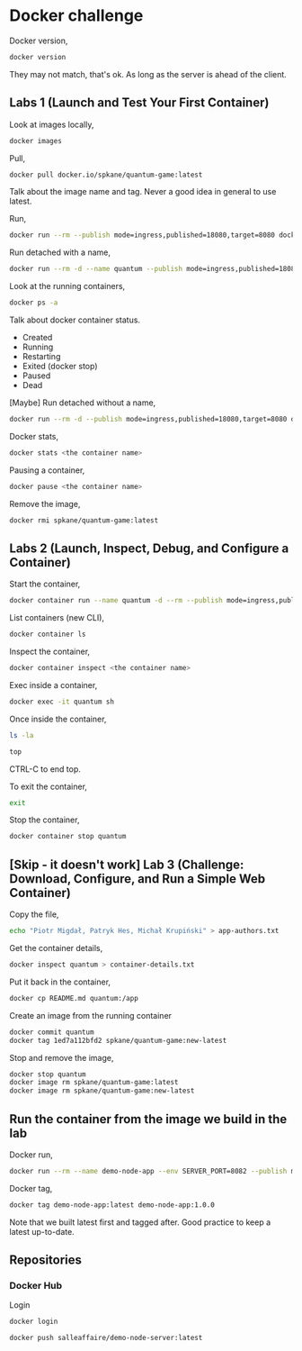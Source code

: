 # Docker challenge

Docker version,

```bash
docker version
```

They may not match, that's ok. As long as the server is ahead of the client.

## Labs 1 (Launch and Test Your First Container)

Look at images locally,

```bash
docker images
```

Pull,

```bash
docker pull docker.io/spkane/quantum-game:latest
```

Talk about the image name and tag. Never a good idea in general to use latest.

Run,

```bash
docker run --rm --publish mode=ingress,published=18080,target=8080 docker.io/spkane/quantum-game:latest
```

Run detached with a name,

```bash
docker run --rm -d --name quantum --publish mode=ingress,published=18080,target=8080 docker.io/spkane/quantum-game:latest
```

Look at the running containers,

```bash
docker ps -a
```

Talk about docker container status.

- Created
- Running
- Restarting
- Exited (docker stop)
- Paused
- Dead

[Maybe] Run detached without a name,

```bash
docker run --rm -d --publish mode=ingress,published=18080,target=8080 docker.io/spkane/quantum-game:latest
```

Docker stats,

```bash
docker stats <the container name>
```

Pausing a container,

```bash
docker pause <the container name>
```

Remove the image,

```bash
docker rmi spkane/quantum-game:latest
```

## Labs 2 (Launch, Inspect, Debug, and Configure a Container)

Start the container,

```bash
docker container run --name quantum -d --rm --publish mode=ingress,published=18080,target=8080 docker.io/spkane/quantum-game:latest
```

List containers (new CLI),

```bash
docker container ls
```

Inspect the container,

```bash
docker container inspect <the container name>
```

Exec inside a container,

```bash
docker exec -it quantum sh
```

Once inside the container,

```bash
ls -la
```

```bash
top
```

CTRL-C to end top.

To exit the container,

```bash
exit
```

Stop the container,

```bash
docker container stop quantum
```

## [Skip - it doesn't work] Lab 3 (Challenge: Download, Configure, and Run a Simple Web Container)

Copy the file,

```bash
echo "Piotr Migdał, Patryk Hes, Michał Krupiński" > app-authors.txt
```

Get the container details,

```bash
docker inspect quantum > container-details.txt
```

Put it back in the container,

```bash
docker cp README.md quantum:/app
```

Create an image from the running container

```bash
docker commit quantum
docker tag 1ed7a112bfd2 spkane/quantum-game:new-latest
```

Stop and remove the image,

```bash
docker stop quantum
docker image rm spkane/quantum-game:latest
docker image rm spkane/quantum-game:new-latest
```

## Run the container from the image we build in the lab

Docker run,

```bash
docker run --rm --name demo-node-app --env SERVER_PORT=8082 --publish mode=ingress,published=18080,target=8082 demo-node-app:latest
```

Docker tag,

```bash
docker tag demo-node-app:latest demo-node-app:1.0.0
```

Note that we built latest first and tagged after. Good practice to keep a latest up-to-date.

## Repositories

### Docker Hub

Login

```bash
docker login
```

```bash
docker push salleaffaire/demo-node-server:latest
```
